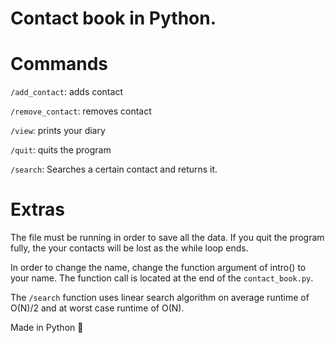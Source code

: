 # Contact book in Python. 


# Commands 

`/add_contact`: adds contact

`/remove_contact`: removes contact 

`/view`: prints your diary 

`/quit`: quits the program 

`/search`: Searches a certain contact and returns it. 


# Extras 

The file must be running in order to save all the data. If you quit the program fully, the
your contacts will be lost as the while loop ends.

In order to change the name, change the function argument of intro() to your name. The function call is located at the end of the `contact_book.py`.

The `/search` function uses linear search algorithm on average runtime of O(N)/2 and at worst case runtime of O(N). 

Made in Python 🐍
